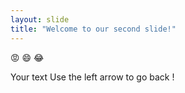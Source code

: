 ```yaml
---
layout: slide
title: "Welcome to our second slide!"
---
```


:rage: :smile: :joy:

Your text
Use the left arrow to go back !
